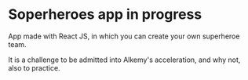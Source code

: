 # Soperheroes app in progress

App made with React JS, in which you can create your own superheroe team. 

It is a challenge to be admitted into Alkemy's acceleration, and why not, also to practice.
